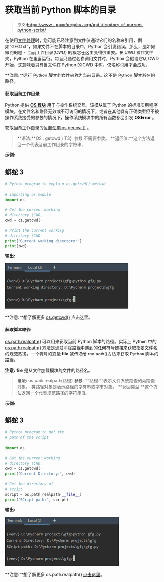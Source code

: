 # 获取当前 Python 脚本的目录

> 原文:[https://www . geesforgeks . org/get-directory-of-current-python-script/](https://www.geeksforgeeks.org/get-directory-of-current-python-script/)

在使用[文件处理](https://www.geeksforgeeks.org/file-handling-python/)时，您可能已经注意到文件仅通过它们的名称来引用，例如“GFG.txt”，如果文件不在脚本的目录中，Python 会引发错误。那么，是如何做到的呢？
当前工作目录(CWD) 的概念在这里变得很重要。把 CWD 看作文件夹，Python 在里面运行。每当只通过名称调用文件时，Python 会假设它从 CWD 开始，这意味着只有当文件在 Python 的 CWD 中时，仅名称引用才会成功。

**注意:**运行 Python 脚本的文件夹称为当前目录。这不是 Python 脚本所在的路径。

#### 获取当前工作目录

Python 提供 [**OS 模块**](https://www.geeksforgeeks.org/os-module-python-examples/) 用于与操作系统交互。该模块属于 Python 的标准实用程序模块。在文件名和路径无效或不可访问的情况下，或者在其他具有正确类型但不被操作系统接受的参数的情况下，操作系统模块中的所有函数都会引发 **OSError** 。

获取当前工作目录的位置[使用 os.getcwd()](https://www.geeksforgeeks.org/python-os-getcwd-method/) 。

> **语法:**OS . getcwd()
> T3】参数:不需要参数。
> **返回值:**这个方法返回一个代表当前工作目录的字符串。

**示例:**

## 蟒蛇 3

```py
# Python program to explain os.getcwd() method 

# importing os module 
import os 

# Get the current working 
# directory (CWD) 
cwd = os.getcwd() 

# Print the current working  
# directory (CWD) 
print("Current working directory:")
print(cwd) 
```

**输出:**

![Python-cwd](img/f2fe0c37312d6a8660f9fd1cd3d9c412.png)

**注意:**想了解更多 [os.getcwd()](https://www.geeksforgeeks.org/python-os-getcwd-method/) 点击这里。

#### 获取脚本路径

[os.path.realpath()](https://www.geeksforgeeks.org/python-os-path-realpath-method/) 可以用来获取当前 Python 脚本的路径。实际上 Python 中的 [os.path.realpath()](https://www.geeksforgeeks.org/python-os-path-realpath-method/) 方法是通过消除路径中遇到的任何符号链接来获取指定文件名的规范路径。一个特殊的变量 __file__ 被传递给 realpath()方法来获取 Python 脚本的路径。

**注意:** __file__ 是从文件加载模块的文件的路径名。

> **语法:** os.path.realpath(路径)
> **参数:**
> **路径:**表示文件系统路径的类路径对象。
> 类路径对象是表示路径的字符串或字节对象。
> **返回类型:**这个方法返回一个代表规范路径的字符串值。

**示例:**

## 蟒蛇 3

```py
# Python program to get the
# path of the script

import os

# Get the current working 
# directory (CWD) 
cwd = os.getcwd() 
print("Current Directory:", cwd)

# Get the directory of
# script
script = os.path.realpath(__file__)
print("SCript path:", script)
```

**输出:**

![Python-script-path](img/39d48311fc91fdf327347d3c4eca92fe.png)

**注意:**想了解更多 os.path.realpath() [点击这里](https://www.geeksforgeeks.org/python-os-path-realpath-method/)。